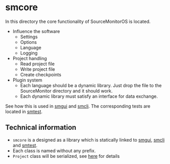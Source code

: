 # smcore

In this directory the core functionality of SourceMonitorOS is located.

- Influence the software
  - Settings
  - Options
  - Language
  - Logging
- Project handling
  - Read project file
  - Write project file
  - Create checkpoints
- Plugin system
  - Each language should be a dynamic library. Just drop the file to the SourceMonitor directory and it should work.
  - Each dynamic library must satisfy an interface for data exchange.

See how this is used in [smgui][smgui] and [smcli][smcli]. The corresponding tests are located in [smtest][smtest].

## Technical information

- `smcore` is a designed as a library which is statically linked to [smgui][smgui], [smcli][smcli] and [smtest][smtest].
- Each class is named without any prefix.
- `Project` class will be serialized, see [here][serialization] for details

[smcli]: ./../smcli/readme.md
[smgui]: ./../smgui/readme.md
[smtest]: ./../smtest/readme.md
[serialization]: https://stackoverflow.com/questions/37038909/c-read-write-class-from-to-binary-file
